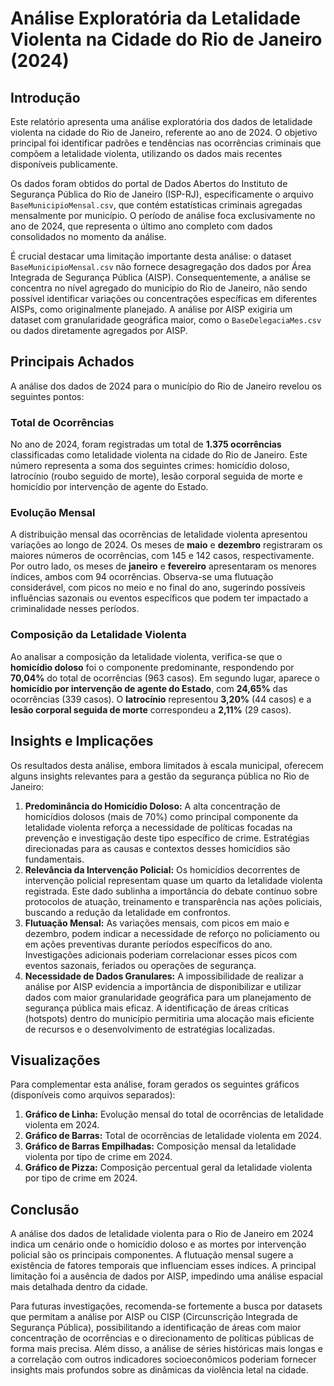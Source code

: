 # Análise Exploratória da Letalidade Violenta na Cidade do Rio de Janeiro (2024)

## Introdução

Este relatório apresenta uma análise exploratória dos dados de letalidade violenta na cidade do Rio de Janeiro, referente ao ano de 2024. O objetivo principal foi identificar padrões e tendências nas ocorrências criminais que compõem a letalidade violenta, utilizando os dados mais recentes disponíveis publicamente.

Os dados foram obtidos do portal de Dados Abertos do Instituto de Segurança Pública do Rio de Janeiro (ISP-RJ), especificamente o arquivo `BaseMunicipioMensal.csv`, que contém estatísticas criminais agregadas mensalmente por município. O período de análise foca exclusivamente no ano de 2024, que representa o último ano completo com dados consolidados no momento da análise.

É crucial destacar uma limitação importante desta análise: o dataset `BaseMunicipioMensal.csv` não fornece desagregação dos dados por Área Integrada de Segurança Pública (AISP). Consequentemente, a análise se concentra no nível agregado do município do Rio de Janeiro, não sendo possível identificar variações ou concentrações específicas em diferentes AISPs, como originalmente planejado. A análise por AISP exigiria um dataset com granularidade geográfica maior, como o `BaseDelegaciaMes.csv` ou dados diretamente agregados por AISP.

## Principais Achados

A análise dos dados de 2024 para o município do Rio de Janeiro revelou os seguintes pontos:

### Total de Ocorrências

No ano de 2024, foram registradas um total de **1.375 ocorrências** classificadas como letalidade violenta na cidade do Rio de Janeiro. Este número representa a soma dos seguintes crimes: homicídio doloso, latrocínio (roubo seguido de morte), lesão corporal seguida de morte e homicídio por intervenção de agente do Estado.

### Evolução Mensal

A distribuição mensal das ocorrências de letalidade violenta apresentou variações ao longo de 2024. Os meses de **maio** e **dezembro** registraram os maiores números de ocorrências, com 145 e 142 casos, respectivamente. Por outro lado, os meses de **janeiro** e **fevereiro** apresentaram os menores índices, ambos com 94 ocorrências. Observa-se uma flutuação considerável, com picos no meio e no final do ano, sugerindo possíveis influências sazonais ou eventos específicos que podem ter impactado a criminalidade nesses períodos.

### Composição da Letalidade Violenta

Ao analisar a composição da letalidade violenta, verifica-se que o **homicídio doloso** foi o componente predominante, respondendo por **70,04%** do total de ocorrências (963 casos). Em segundo lugar, aparece o **homicídio por intervenção de agente do Estado**, com **24,65%** das ocorrências (339 casos). O **latrocínio** representou **3,20%** (44 casos) e a **lesão corporal seguida de morte** correspondeu a **2,11%** (29 casos).

## Insights e Implicações

Os resultados desta análise, embora limitados à escala municipal, oferecem alguns insights relevantes para a gestão da segurança pública no Rio de Janeiro:

1.  **Predominância do Homicídio Doloso:** A alta concentração de homicídios dolosos (mais de 70%) como principal componente da letalidade violenta reforça a necessidade de políticas focadas na prevenção e investigação deste tipo específico de crime. Estratégias direcionadas para as causas e contextos desses homicídios são fundamentais.
2.  **Relevância da Intervenção Policial:** Os homicídios decorrentes de intervenção policial representam quase um quarto da letalidade violenta registrada. Este dado sublinha a importância do debate contínuo sobre protocolos de atuação, treinamento e transparência nas ações policiais, buscando a redução da letalidade em confrontos.
3.  **Flutuação Mensal:** As variações mensais, com picos em maio e dezembro, podem indicar a necessidade de reforço no policiamento ou em ações preventivas durante períodos específicos do ano. Investigações adicionais poderiam correlacionar esses picos com eventos sazonais, feriados ou operações de segurança.
4.  **Necessidade de Dados Granulares:** A impossibilidade de realizar a análise por AISP evidencia a importância de disponibilizar e utilizar dados com maior granularidade geográfica para um planejamento de segurança pública mais eficaz. A identificação de áreas críticas (hotspots) dentro do município permitiria uma alocação mais eficiente de recursos e o desenvolvimento de estratégias localizadas.

## Visualizações

Para complementar esta análise, foram gerados os seguintes gráficos (disponíveis como arquivos separados):

1.  **Gráfico de Linha:** Evolução mensal do total de ocorrências de letalidade violenta em 2024.
2.  **Gráfico de Barras:** Total de ocorrências de letalidade violenta em 2024.
3.  **Gráfico de Barras Empilhadas:** Composição mensal da letalidade violenta por tipo de crime em 2024.
4.  **Gráfico de Pizza:** Composição percentual geral da letalidade violenta por tipo de crime em 2024.

## Conclusão

A análise dos dados de letalidade violenta para o Rio de Janeiro em 2024 indica um cenário onde o homicídio doloso e as mortes por intervenção policial são os principais componentes. A flutuação mensal sugere a existência de fatores temporais que influenciam esses índices. A principal limitação foi a ausência de dados por AISP, impedindo uma análise espacial mais detalhada dentro da cidade.

Para futuras investigações, recomenda-se fortemente a busca por datasets que permitam a análise por AISP ou CISP (Circunscrição Integrada de Segurança Pública), possibilitando a identificação de áreas com maior concentração de ocorrências e o direcionamento de políticas públicas de forma mais precisa. Além disso, a análise de séries históricas mais longas e a correlação com outros indicadores socioeconômicos poderiam fornecer insights mais profundos sobre as dinâmicas da violência letal na cidade.

